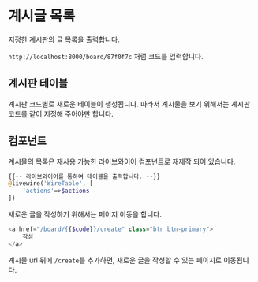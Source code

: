 # 계시글 목록
지정한 계시판의 글 목록을 출력합니다.

`http://localhost:8000/board/87f0f7c` 처럼 코드를 입력합니다.

## 계시판 테이블
계시판 코드별로 새로운 테이블이 생성됩니다.
따라서 계시물을 보기 위해서는 계시판 코드를 같이 지정해 주어야만 합니다.

## 컴포넌트
계시물의 목록은 재사용 가능한 라이브와이어 컴포넌트로 재제작 되어 있습니다.

```php
{{-- 라이브와이어를 통하여 테이블을 출력합니다. --}}
@livewire('WireTable', [
    'actions'=>$actions
])
```

새로운 글을 작성하기 위해서는 페이지 이동을 합니다.
```php
<a href="/board/{{$code}}/create" class="btn btn-primary">
    작성
</a>
```

계시물 url 뒤에 `/create`를 추가하면, 새로운 글을 작성할 수 있는 페이지로 이동됩니다.
